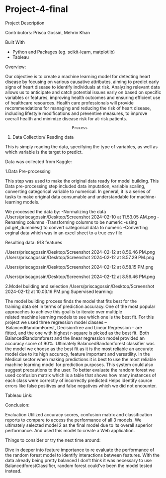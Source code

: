 # Project-4-final

Project Description

Contributors:
Prisca Gossin,
Mehrin Khan 

Built With
* Python and Packages (eg. scikit-learn, matplotlib)
* Tableau


Overview:

Our objective is to create a machine learning model for detecting heart disease by focusing on various causative attributes, aiming to predict early signs of heart disease to identify individuals at risk. Analyzing relevant data allows us to anticipate and catch potential issues early on based on specific variables or features, improving health outcomes and ensuring efficient use of healthcare resources. Health care professionals will provide recommendations for managing and reducing the risk of heart disease, including lifestyle modifications and preventive measures, to improve overall health and minimize disease risk for at-risk patients.
                                  
                                  Process



1. Data Collection/ Reading data

This is simply reading the data, specifying the type of variables, as well as which variable is the target to predict.

Data was collected from Kaggle: 



1.Data Pre-processing

This step was used to make the original data ready for model building. This Data pre-processing step included data imputation, variable scaling, converting categorical variable to numerical. In general, it is a series of tasks to make original data consumable and understandable for machine-learning models. 

We processed the data by:
-Normalizing the data
/Users/priscagossin/Desktop/Screenshot 2024-02-10 at 11.53.05 AM.png
-Renaming columns
-Transforming columns to be numeric
-using pd.get_dummies() to convert categorical data to numeric
-Converting orginal data which was in an excel sheet to a true csv file

Resulting data: 918 features


/Users/priscagossin/Desktop/Screenshot 2024-02-12 at 8.56.46 PM.png
/Users/priscagossin/Desktop/Screenshot 2024-02-12 at 8.57.29 PM.png


/Users/priscagossin/Desktop/Screenshot 2024-02-12 at 8.58.15 PM.png


/Users/priscagossin/Desktop/Screenshot 2024-02-12 at 8.56.46 PM.png

2.Model building and selection
/Users/priscagossin/Desktop/Screenshot 2024-02-12 at 10.03.16 PM.png
Supervised learning:

The model building process finds the model that fits best for the training data set in terms of prediction accuracy. One of the most popular approaches to achieve this goal is to iterate over multiple related machine learning models to see which one is the best fit. For this project we used three regression model classes – BalancedRandomForest, DecisionTree and Linear Regression – are fitted, and the one with highest r-square is picked as the best fit.  Both BalancedRandomforest and the linear regression model provided an accuracy score of 90%. Ultimately BalancedRandomforest classifier was the model we choose as the best fit as it is the most reliable an accurate model due to its high accuracy, feature important and versatility. In the Medical sector when making predictions it is best to use the most reliable machine learning model for prediction purposes. This system could also suggest precautions to the user. To better evaluate the random forest we used confusion matrix  which is a table that shows how many instances of each class were correctly of incorrectly predicted.Helps identify source errors like false positives and false negatives which we did not encounter.


Tableau Link: 


Conclusion:

Evaluation
    Utilized accuracy scores, confusion matrix and classification reports to
    compare to access the performance of all 3 models. We ultimately selected model 2 as the final model due to its overall superior performance. And used this model to create a Web application.

Things to consider or try the next time around:

Dive in deeper into feature importance to re evaluate the performance of the random forest model to identify interactions between features.
With the data already being pretty balanced I don’t think it was necessary to use BalancedforestClassifier, random forest could’ve been the model tested instead.


  
    
